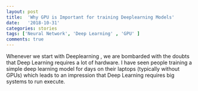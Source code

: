 ```yaml
---
layout: post
title:  'Why GPU is Important for training Deeplearning Models'
date:   '2018-10-31'
categories: stories
tags: ['Neural Network', 'Deep Learning' , 'GPU' ]
comments: true
---
```

Whenever we start with Deeplearning , we are bombarded with the doubts that Deep Learning requires a lot
of hardware. I have seen people training a simple deep learning model for days on
their laptops (typically without GPUs) which leads to an impression that Deep Learning requires
big systems to run execute.

